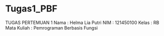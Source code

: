 # Tugas1_PBF
TUGAS PERTEMUAN 1 Nama : Helma Lia Putri NIM : 121450100 Kelas : RB Mata Kuliah : Pemrograman Berbasis Fungsi
